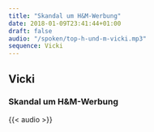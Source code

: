 ```yaml
---
title: "Skandal um H&M-Werbung"
date: 2018-01-09T23:41:44+01:00
draft: false
audio: "/spoken/top-h-und-m-vicki.mp3"
sequence: Vicki
---
```


## Vicki
### Skandal um H&M-Werbung



{{< audio >}}




